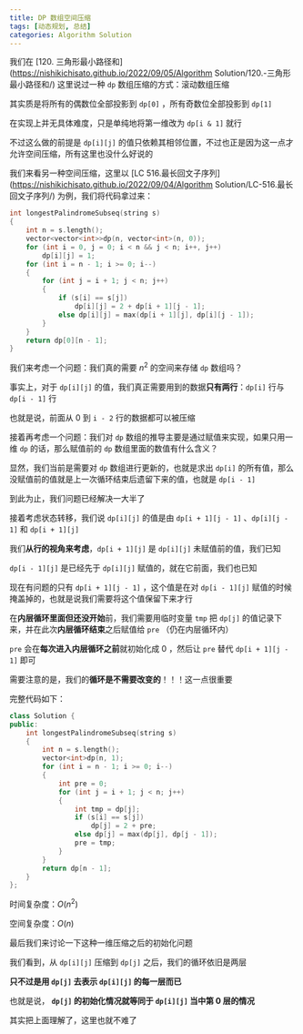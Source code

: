 ```yaml
---
title: DP 数组空间压缩
tags: [动态规划, 总结]
categories: Algorithm Solution
---
```


我们在 [120. 三角形最小路径和](https://nishikichisato.github.io/2022/09/05/Algorithm Solution/120.-三角形最小路径和/) 这里说过一种 `dp` 数组压缩的方式：滚动数组压缩

其实质是将所有的偶数位全部投影到 `dp[0]` ，所有奇数位全部投影到 `dp[1]` 

在实现上并无具体难度，只是单纯地将第一维改为 `dp[i & 1]` 就行

不过这么做的前提是 `dp[i][j]` 的值只依赖其相邻位置，不过也正是因为这一点才允许空间压缩，所有这里也没什么好说的

我们来看另一种空间压缩，这里以 [LC 516.最长回文子序列](https://nishikichisato.github.io/2022/09/04/Algorithm Solution/LC-516.最长回文子序列/) 为例，我们将代码拿过来：

```cpp
int longestPalindromeSubseq(string s)
{
    int n = s.length();
    vector<vector<int>>dp(n, vector<int>(n, 0));
    for (int i = 0, j = 0; i < n && j < n; i++, j++)
        dp[i][j] = 1;
    for (int i = n - 1; i >= 0; i--)
    {
        for (int j = i + 1; j < n; j++)
        {
            if (s[i] == s[j])
                dp[i][j] = 2 + dp[i + 1][j - 1];
            else dp[i][j] = max(dp[i + 1][j], dp[i][j - 1]);
        }
    }
    return dp[0][n - 1];
}
```



我们来考虑一个问题：我们真的需要 $n^2$ 的空间来存储 `dp` 数组吗？

事实上，对于 `dp[i][j]` 的值，我们真正需要用到的数据**只有两行**：`dp[i]` 行与 `dp[i - 1]` 行

也就是说，前面从 0 到 `i - 2` 行的数据都可以被压缩

接着再考虑一个问题：我们对 `dp` 数组的推导主要是通过赋值来实现，如果只用一维 `dp` 的话，那么赋值前的 `dp` 数组里面的数值有什么含义？

显然，我们当前是需要对 `dp` 数组进行更新的，也就是求出 `dp[i]` 的所有值，那么没赋值前的值就是上一次循环结束后遗留下来的值，也就是 `dp[i - 1]` 

到此为止，我们问题已经解决一大半了

接着考虑状态转移，我们说 `dp[i][j]` 的值是由 `dp[i + 1][j - 1]` 、`dp[i][j - 1]` 和 `dp[i + 1][j]` 

我们**从行的视角来考虑**，`dp[i + 1][j]` 是 `dp[i][j]` 未赋值前的值，我们已知

`dp[i - 1][j]` 是已经先于 `dp[i][j]` 赋值的，就在它前面，我们也已知

现在有问题的只有 `dp[i + 1][j - 1]` ，这个值是在对 `dp[i - 1][j]` 赋值的时候掩盖掉的，也就是说我们需要将这个值保留下来才行

在**内层循环里面但还没开始**前，我们需要用临时变量 `tmp` 把 `dp[j]` 的值记录下来，并在此次**内层循环结束**之后赋值给 `pre` （仍在内层循环内）

`pre` 会在**每次进入内层循环之前**就初始化成 0 ，然后让 `pre` 替代 `dp[i + 1][j - 1]` 即可

需要注意的是，我们的**循环是不需要改变的**！！！这一点很重要

完整代码如下：

```cpp
class Solution {
public:
	int longestPalindromeSubseq(string s)
	{
		int n = s.length();
		vector<int>dp(n, 1);
		for (int i = n - 1; i >= 0; i--)
		{
			int pre = 0;
			for (int j = i + 1; j < n; j++)
			{
				int tmp = dp[j];
				if (s[i] == s[j])
					dp[j] = 2 + pre;
				else dp[j] = max(dp[j], dp[j - 1]);
				pre = tmp;
			}
		}
		return dp[n - 1];
	}
};
```

时间复杂度：$O(n^2)$

空间复杂度：$O(n)$ 



最后我们来讨论一下这种一维压缩之后的初始化问题

我们看到，从 `dp[i][j]` 压缩到 `dp[j]` 之后，我们的循环依旧是两层

**只不过是用 `dp[j]` 去表示 `dp[i][j]` 的每一层而已**

也就是说， **`dp[j]` 的初始化情况就等同于 `dp[i][j]` 当中第 0 层的情况**

其实把上面理解了，这里也就不难了